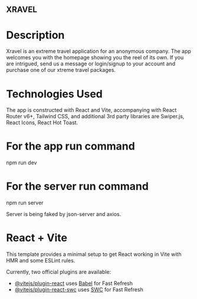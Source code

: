 ## XRAVEL

# Description
Xravel is an extreme travel application for an anonymous company.
The app welcomes you with the homepage showing you the reel of its own.
If you are intrigued, send us a message or login/signup to your account and purchase one of our xtreme travel packages.

# Technologies Used
The app is constructed with React and Vite, accompanying with React Router v6+,
Tailwind CSS, and additional 3rd party libraries are Swiper.js, React Icons, React Hot Toast.

# For the app run command
npm run dev
# For the server run command
npm run server

Server is being faked by json-server and axios.


# React + Vite

This template provides a minimal setup to get React working in Vite with HMR and some ESLint rules.

Currently, two official plugins are available:

- [@vitejs/plugin-react](https://github.com/vitejs/vite-plugin-react/blob/main/packages/plugin-react/README.md) uses [Babel](https://babeljs.io/) for Fast Refresh
- [@vitejs/plugin-react-swc](https://github.com/vitejs/vite-plugin-react-swc) uses [SWC](https://swc.rs/) for Fast Refresh
